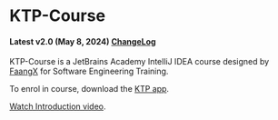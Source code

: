 # KTP-Course
#### Latest v2.0 (May 8, 2024) [ChangeLog](ChangeLog.md)

KTP-Course is a JetBrains Academy IntelliJ IDEA course designed by [FaangX](https://faangx.com/) for Software Engineering Training.

To enrol in course, download the [KTP app](https://play.google.com/store/apps/details?id=com.faangx.ktp).

[Watch Introduction video](https://youtu.be/o4WpsnAFLJY).